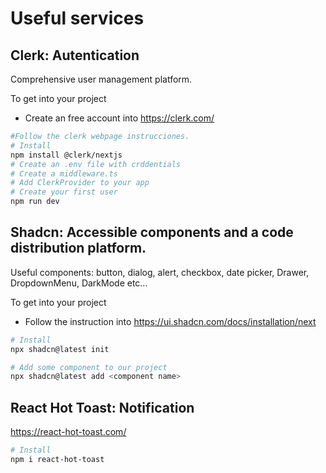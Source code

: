# Useful services

Clerk: Autentication
---

Comprehensive user management platform.

To get into your project
- Create an free account into https://clerk.com/

```bash
#Follow the clerk webpage instrucciones.
# Install
npm install @clerk/nextjs
# Create an .env file with crddentials
# Create a middleware.ts
# Add ClerkProvider to your app
# Create your first user
npm run dev
```

Shadcn: Accessible components and a code distribution platform.
---
Useful components: button, dialog, alert, checkbox, date picker, Drawer, DropdownMenu, DarkMode etc...

To get into your project
- Follow the instruction into https://ui.shadcn.com/docs/installation/next

```bash
# Install
npx shadcn@latest init

# Add some component to our project
npx shadcn@latest add <component name>
```

React Hot Toast: Notification
---
https://react-hot-toast.com/
```bash
# Install
npm i react-hot-toast

```

